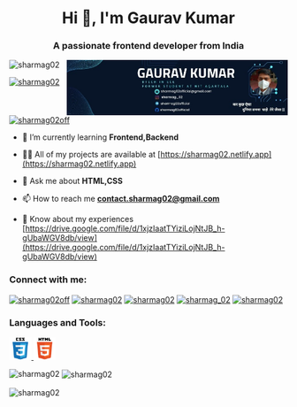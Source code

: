 <h1 align="center">Hi 👋, I'm Gaurav Kumar</h1>
<h3 align="center">A passionate frontend developer from India</h3>
<img align="right" alt="coverimage" width= "400" src="img/gauravbackcover.jpg" alt="">

<p align="left"> <img src="https://komarev.com/ghpvc/?username=sharmag02&label=Profile%20views&color=0e75b6&style=flat" alt="sharmag02" /> </p>

<p align="left"> <a href="https://github.com/ryo-ma/github-profile-trophy"><img src="https://github-profile-trophy.vercel.app/?username=sharmag02" alt="sharmag02" /></a> </p>

<p align="left"> <a href="https://twitter.com/sharmag02off" target="blank"><img src="https://img.shields.io/twitter/follow/sharmag02off?logo=twitter&style=for-the-badge" alt="sharmag02off" /></a> </p>

- 🌱 I’m currently learning **Frontend,Backend**

- 👨‍💻 All of my projects are available at [https://sharmag02.netlify.app](https://sharmag02.netlify.app)

- 💬 Ask me about **HTML,CSS**

- 📫 How to reach me **contact.sharmag02@gmail.com**

- 📄 Know about my experiences [https://drive.google.com/file/d/1xjzIaatTYiziLojNtJB_h-gUbaWGV8db/view](https://drive.google.com/file/d/1xjzIaatTYiziLojNtJB_h-gUbaWGV8db/view)

<h3 align="left">Connect with me:</h3>
<p align="left">
<a href="https://twitter.com/sharmag02off" target="blank"><img align="center" src="https://raw.githubusercontent.com/rahuldkjain/github-profile-readme-generator/master/src/images/icons/Social/twitter.svg" alt="sharmag02off" height="30" width="40" /></a>
<a href="https://linkedin.com/in/sharmag02" target="blank"><img align="center" src="https://raw.githubusercontent.com/rahuldkjain/github-profile-readme-generator/master/src/images/icons/Social/linked-in-alt.svg" alt="sharmag02" height="30" width="40" /></a>
<a href="https://fb.com/sharmag02" target="blank"><img align="center" src="https://raw.githubusercontent.com/rahuldkjain/github-profile-readme-generator/master/src/images/icons/Social/facebook.svg" alt="sharmag02" height="30" width="40" /></a>
<a href="https://instagram.com/sharmag_02" target="blank"><img align="center" src="https://raw.githubusercontent.com/rahuldkjain/github-profile-readme-generator/master/src/images/icons/Social/instagram.svg" alt="sharmag_02" height="30" width="40" /></a>
<a href="https://www.youtube.com/c/sharmag02" target="blank"><img align="center" src="https://raw.githubusercontent.com/rahuldkjain/github-profile-readme-generator/master/src/images/icons/Social/youtube.svg" alt="sharmag02" height="30" width="40" /></a>
</p>

<h3 align="left">Languages and Tools:</h3>
<p align="left"> <a href="https://www.w3schools.com/css/" target="_blank" rel="noreferrer"> <img src="https://raw.githubusercontent.com/devicons/devicon/master/icons/css3/css3-original-wordmark.svg" alt="css3" width="40" height="40"/> </a> <a href="https://www.w3.org/html/" target="_blank" rel="noreferrer"> <img src="https://raw.githubusercontent.com/devicons/devicon/master/icons/html5/html5-original-wordmark.svg" alt="html5" width="40" height="40"/> </a> </p>

<p><img align="left" src="https://github-readme-stats.vercel.app/api/top-langs?username=sharmag02&show_icons=true&locale=en&layout=compact" alt="sharmag02" /></p>

<p>&nbsp;<img align="center" src="https://github-readme-stats.vercel.app/api?username=sharmag02&show_icons=true&locale=en" alt="sharmag02" /></p>

<p><img align="center" src="https://github-readme-streak-stats.herokuapp.com/?user=sharmag02&" alt="sharmag02" /></p>
